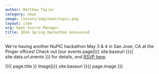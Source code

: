 ```yaml
---
author: Matthew Taylor
category: news
image: /assets/img/news/nupic.png
layout: item
org: Open Source Manager
title: 2014 Spring Hackathon Announced
---
```


We're having another NuPIC hackathon May 3 & 4 in San Jose, CA at the Pinger
offices! Check out [our events page]({{ site.baseurl }}{{ site.data.url.events }})
for details, and [RSVP here](http://www.meetup.com/numenta/events/166009152/).

![{{ page.title }} Image]({{ site.baseurl }}{{ page.image }})
